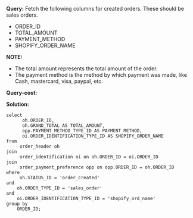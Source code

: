 **Query:** Fetch the following columns for created orders. These should be sales orders.
- ORDER_ID
- TOTAL_AMOUNT
- PAYMENT_METHOD
- SHOPIFY_ORDER_NAME
  
**NOTE:** 
- The total amount represents the total amount of the order.
- The payment method is the method by which payment was made, like Cash, mastercard, visa, paypal, etc.

**Query-cost:**

**Solution:**
```slq
select
      oh.ORDER_ID,
      oh.GRAND_TOTAL AS TOTAL_AMOUNT,
      opp.PAYMENT_METHOD_TYPE_ID AS PAYMENT_METHOD,
      oi.ORDER_IDENTIFICATION_TYPE_ID AS SHOPIFY_ORDER_NAME
from
     order_header oh
join
     order_identification oi on oh.ORDER_ID = oi.ORDER_ID
join
     order_payment_preference opp on opp.ORDER_ID = oh.ORDER_ID
where
     oh.STATUS_ID = 'order_created'
and  
    oh.ORDER_TYPE_ID = 'sales_order'
and  
    oi.ORDER_IDENTIFICATION_TYPE_ID = 'shopify_ord_name'
group by 
    ORDER_ID;
